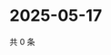 # 2025-05-17

共 0 条

<!-- BEGIN ZHIHUQUESTIONS -->
<!-- 最后更新时间 Sat May 17 2025 16:13:31 GMT+0800 (China Standard Time) -->

<!-- END ZHIHUQUESTIONS -->
